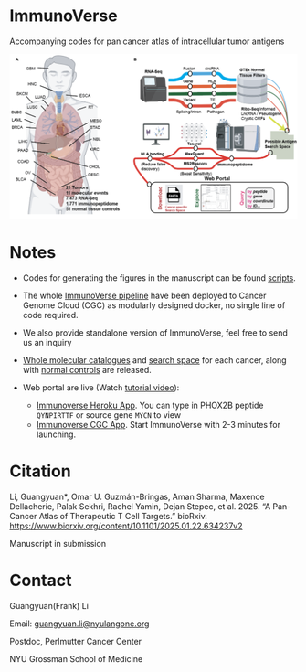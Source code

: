 # ImmunoVerse
Accompanying codes for pan cancer atlas of intracellular tumor antigens


![overview](./images/overview.png)


# Notes

* Codes for generating the figures in the manuscript can be found [scripts](./scripts).

* The whole [ImmunoVerse pipeline](https://docs.google.com/presentation/d/1l66tpNRdFWWut33G6rKZaKtASeh96kiIOERkDgfNzsg/edit?usp=sharing) have been 
deployed to Cancer Genome Cloud (CGC) as modularly designed docker, no single line of code required. 

* We also provide standalone version of ImmunoVerse, feel free to send us an inquiry

* [Whole molecular catalogues](./notes/molecular_catalogue.md) and [search space](./notes/search_space.md) for each cancer, along with [normal controls](./notes/normal.md) are released.

* Web portal are live (Watch [tutorial video](https://www.youtube.com/watch?v=olhNYVycJ2w)):

    * [Immunoverse Heroku App](https://immunoverse-web-5ef5cdbdcedf.herokuapp.com/). You can type in 
      PHOX2B peptide `QYNPIRTTF` or source gene `MYCN` to view
    * [Immunoverse CGC App](https://cgc.sbgenomics.com/webapps). Start ImmunoVerse with 2-3 minutes for launching.


# Citation

Li, Guangyuan*, Omar U. Guzmán-Bringas, Aman Sharma, Maxence Dellacherie, Palak Sekhri, Rachel Yamin, Dejan Stepec, et al. 2025. “A Pan-Cancer Atlas of Therapeutic T Cell Targets.” bioRxiv. https://www.biorxiv.org/content/10.1101/2025.01.22.634237v2 

Manuscript in submission


# Contact

Guangyuan(Frank) Li

Email: guangyuan.li@nyulangone.org

Postdoc, Perlmutter Cancer Center

NYU Grossman School of Medicine

